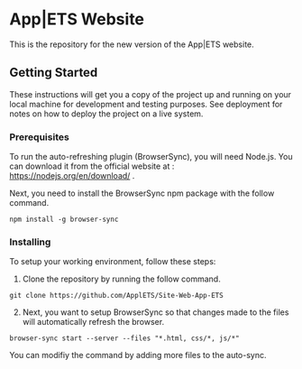 # App|ETS Website

This is the repository for the new version of the App|ETS website.

## Getting Started

These instructions will get you a copy of the project up and running on your local machine for development and testing purposes. See deployment for notes on how to deploy the project on a live system.

### Prerequisites

To run the auto-refreshing plugin (BrowserSync), you will need Node.js. You can download it from the official website at : https://nodejs.org/en/download/ .

Next, you need to install the BrowserSync npm package with the follow command.

```
npm install -g browser-sync
```

### Installing

To setup your working environment, follow these steps:

1. Clone the repository by running the follow command.

```
git clone https://github.com/ApplETS/Site-Web-App-ETS
```

2. Next, you want to setup BrowserSync so that changes made to the files will automatically refresh the browser. 

```
browser-sync start --server --files "*.html, css/*, js/*"
```

You can modifiy the command by adding more files to the auto-sync. 



